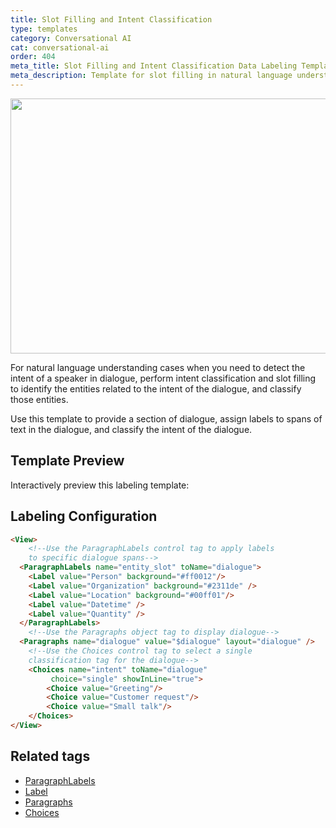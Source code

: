 ```yaml
---
title: Slot Filling and Intent Classification
type: templates
category: Conversational AI
cat: conversational-ai
order: 404
meta_title: Slot Filling and Intent Classification Data Labeling Template
meta_description: Template for slot filling in natural language understanding use cases with intent classification for dialogue with Label Studio for your machine learning and data science projects.
---
```


<img src="/images/templates/intent-classification-and-slot-filling.png" alt="" class="gif-border" width="552px" height="408px" />

For natural language understanding cases when you need to detect the intent of a speaker in dialogue, perform intent classification and slot filling to identify the entities related to the intent of the dialogue, and classify those entities. 

Use this template to provide a section of dialogue, assign labels to spans of text in the dialogue, and classify the intent of the dialogue. 

## Template Preview

Interactively preview this labeling template:

<div id="main-preview"></div>

## Labeling Configuration

```html
<View>
    <!--Use the ParagraphLabels control tag to apply labels 
    to specific dialogue spans-->
  <ParagraphLabels name="entity_slot" toName="dialogue">
    <Label value="Person" background="#ff0012"/>
    <Label value="Organization" background="#2311de" />
    <Label value="Location" background="#00ff01"/>
    <Label value="Datetime" />
    <Label value="Quantity" />
  </ParagraphLabels>
    <!--Use the Paragraphs object tag to display dialogue-->
  <Paragraphs name="dialogue" value="$dialogue" layout="dialogue" />
    <!--Use the Choices control tag to select a single 
    classification tag for the dialogue-->
    <Choices name="intent" toName="dialogue"
         choice="single" showInLine="true">
        <Choice value="Greeting"/>
        <Choice value="Customer request"/>
        <Choice value="Small talk"/>
    </Choices>
</View>
```

## Related tags

- [ParagraphLabels](/tags/paragraphlabels.html)
- [Label](tags/label.html)
- [Paragraphs](/tags/paragraphs.html)
- [Choices](/tags/choices.html)